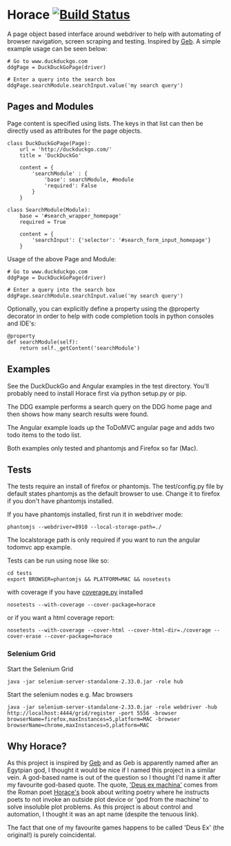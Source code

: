 # Horace [![Build Status](https://travis-ci.org/lawrencec/horace.png?branch=master)](https://travis-ci.org/lawrencec/horace)

A page object based interface around webdriver to help with automating of browser
navigation, screen scraping and testing. Inspired by [Geb](http://gebish.org).
A simple example usage can be seen below:

    # Go to www.duckduckgo.com
    ddgPage = DuckDuckGoPage(driver)

    # Enter a query into the search box
    ddgPage.searchModule.searchInput.value('my search query')

## Pages and Modules

Page content is specified using lists. The keys in that list can then be directly
used as attributes for the page objects.

    class DuckDuckGoPage(Page):
        url = 'http://duckduckgo.com/'
        title = 'DuckDuckGo'

        content = {
            'searchModule' : {
                'base': searchModule, #module
                'required': False
            }
        }

    class SearchModule(Module):
        base = '#search_wrapper_homepage'
        required = True

        content = {
            'searchInput': {'selector': '#search_form_input_homepage'}
        }

Usage of the above Page and Module:

    # Go to www.duckduckgo.com
    ddgPage = DuckDuckGoPage(driver)

    # Enter a query into the search box
    ddgPage.searchModule.searchInput.value('my search query')

Optionally, you can explicitly define a property using the @property decorator
in order to help with code completion tools in python consoles and IDE's:

    @property
    def searchModule(self):
        return self._getContent('searchModule')

## Examples

See the DuckDuckGo and Angular examples in the test directory. You'll probably need to install Horace first via python
setup.py or pip.

The DDG example performs a search query on the DDG home page and then shows how many search results were found.

The Angular example loads up the ToDoMVC angular page and adds two todo items to the todo list.

Both examples only tested and phantomjs and Firefox so far (Mac).

## Tests

The tests require an install of firefox or phantomjs. The test/config.py file
by default states phantomjs as the default browser to use. Change it to firefox
if you don't have phantomjs installed.

If you have phantomjs installed, first run it in webdriver mode:

    phantomjs --webdriver=8910 --local-storage-path=./
    
The localstorage path is only required if you want to run the angular todomvc app example.

Tests can be run using nose like so:

    cd tests
    export BROWSER=phantomjs && PLATFORM=MAC && nosetests

with coverage if you have [coverage.py](http://nedbatchelder.com/code/coverage/) installed

    nosetests --with-coverage --cover-package=horace

or if you want a html coverage report:

    nosetests --with-coverage --cover-html --cover-html-dir=./coverage --cover-erase --cover-package=horace

### Selenium Grid

Start the Selenium Grid

    java -jar selenium-server-standalone-2.33.0.jar -role hub

Start the selenium nodes e.g. Mac browsers

    java -jar selenium-server-standalone-2.33.0.jar -role webdriver -hub http://localhost:4444/grid/register -port 5556 -browser browserName=firefox,maxInstances=5,platform=MAC -browser browserName=chrome,maxInstances=5,platform=MAC


## Why Horace?

As this project is inspired by [Geb](http://gebish.org) and as Geb is apparently
named after an Egytpian god, I thought it would be nice if I named this project in
a similar vein. A god-based name is out of the question so I thought
I'd name it after my favourite god-based quote. The quote,
['Deus ex machina'](http://en.wikipedia.org/wiki/Deus_ex_machina) comes from the
Roman poet [Horace's](http://en.wikipedia.org/wiki/Horace) book about writing poetry
where he instructs poets to not invoke an outside plot device or
'god from the machine' to solve insoluble plot problems. As this project
is about control and automation, I thought it was an apt name (despite the
tenuous link).

The fact that one of my favourite games happens to be called 'Deus Ex' (the original!)
is purely coincidental.
